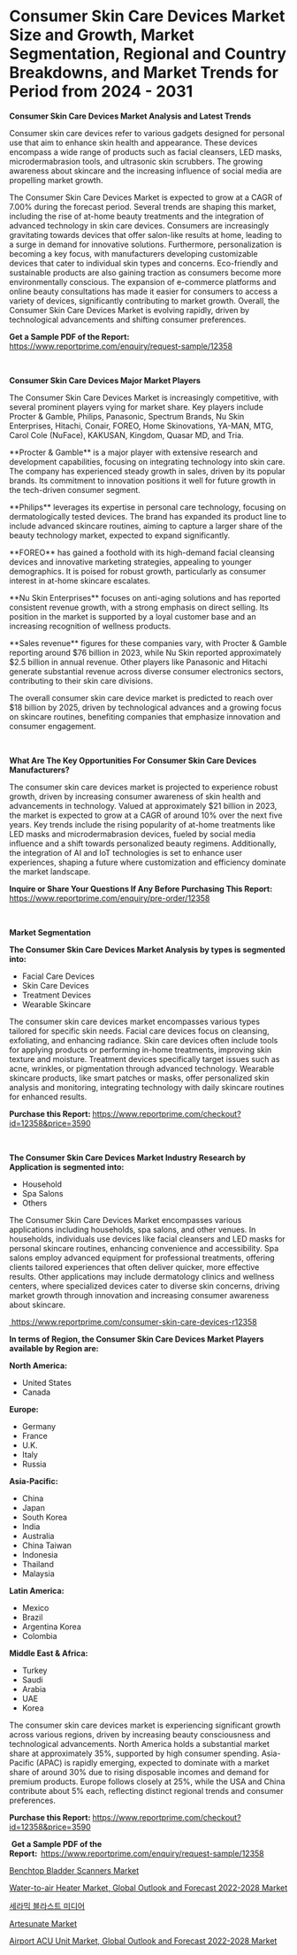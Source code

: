 <p><h1>Consumer Skin Care Devices Market Size and Growth, Market Segmentation, Regional and Country Breakdowns, and Market Trends for Period from 2024 -  2031</h1></p><p><strong>Consumer Skin Care Devices Market Analysis and Latest Trends</strong></p>
<p><p>Consumer skin care devices refer to various gadgets designed for personal use that aim to enhance skin health and appearance. These devices encompass a wide range of products such as facial cleansers, LED masks, microdermabrasion tools, and ultrasonic skin scrubbers. The growing awareness about skincare and the increasing influence of social media are propelling market growth.</p><p>The Consumer Skin Care Devices Market is expected to grow at a CAGR of 7.00% during the forecast period. Several trends are shaping this market, including the rise of at-home beauty treatments and the integration of advanced technology in skin care devices. Consumers are increasingly gravitating towards devices that offer salon-like results at home, leading to a surge in demand for innovative solutions. Furthermore, personalization is becoming a key focus, with manufacturers developing customizable devices that cater to individual skin types and concerns. Eco-friendly and sustainable products are also gaining traction as consumers become more environmentally conscious. The expansion of e-commerce platforms and online beauty consultations has made it easier for consumers to access a variety of devices, significantly contributing to market growth. Overall, the Consumer Skin Care Devices Market is evolving rapidly, driven by technological advancements and shifting consumer preferences.</p></p>
<p><strong>Get a Sample PDF of the Report:&nbsp;</strong> <a href="https://www.reportprime.com/enquiry/request-sample/12358">https://www.reportprime.com/enquiry/request-sample/12358</a></p>
<p>&nbsp;</p>
<p><strong>Consumer Skin Care Devices Major Market Players</strong></p>
<p><p>The Consumer Skin Care Devices Market is increasingly competitive, with several prominent players vying for market share. Key players include Procter & Gamble, Philips, Panasonic, Spectrum Brands, Nu Skin Enterprises, Hitachi, Conair, FOREO, Home Skinovations, YA-MAN, MTG, Carol Cole (NuFace), KAKUSAN, Kingdom, Quasar MD, and Tria.</p><p>**Procter & Gamble** is a major player with extensive research and development capabilities, focusing on integrating technology into skin care. The company has experienced steady growth in sales, driven by its popular brands. Its commitment to innovation positions it well for future growth in the tech-driven consumer segment.</p><p>**Philips** leverages its expertise in personal care technology, focusing on dermatologically tested devices. The brand has expanded its product line to include advanced skincare routines, aiming to capture a larger share of the beauty technology market, expected to expand significantly.</p><p>**FOREO** has gained a foothold with its high-demand facial cleansing devices and innovative marketing strategies, appealing to younger demographics. It is poised for robust growth, particularly as consumer interest in at-home skincare escalates.</p><p>**Nu Skin Enterprises** focuses on anti-aging solutions and has reported consistent revenue growth, with a strong emphasis on direct selling. Its position in the market is supported by a loyal customer base and an increasing recognition of wellness products.</p><p>**Sales revenue** figures for these companies vary, with Procter & Gamble reporting around $76 billion in 2023, while Nu Skin reported approximately $2.5 billion in annual revenue. Other players like Panasonic and Hitachi generate substantial revenue across diverse consumer electronics sectors, contributing to their skin care divisions.</p><p>The overall consumer skin care device market is predicted to reach over $18 billion by 2025, driven by technological advances and a growing focus on skincare routines, benefiting companies that emphasize innovation and consumer engagement.</p></p>
<p>&nbsp;</p>
<p><strong>What Are The Key Opportunities For Consumer Skin Care Devices Manufacturers?</strong></p>
<p><p>The consumer skin care devices market is projected to experience robust growth, driven by increasing consumer awareness of skin health and advancements in technology. Valued at approximately $21 billion in 2023, the market is expected to grow at a CAGR of around 10% over the next five years. Key trends include the rising popularity of at-home treatments like LED masks and microdermabrasion devices, fueled by social media influence and a shift towards personalized beauty regimens. Additionally, the integration of AI and IoT technologies is set to enhance user experiences, shaping a future where customization and efficiency dominate the market landscape.</p></p>
<p><strong>Inquire or Share Your Questions If Any Before Purchasing This Report:</strong> <a href="https://www.reportprime.com/enquiry/pre-order/12358">https://www.reportprime.com/enquiry/pre-order/12358</a></p>
<p>&nbsp;</p>
<p><strong>Market Segmentation</strong></p>
<p><strong>The Consumer Skin Care Devices Market Analysis by types is segmented into:</strong></p>
<p><ul><li>Facial Care Devices</li><li>Skin Care Devices</li><li>Treatment Devices</li><li>Wearable Skincare</li></ul></p>
<p><p>The consumer skin care devices market encompasses various types tailored for specific skin needs. Facial care devices focus on cleansing, exfoliating, and enhancing radiance. Skin care devices often include tools for applying products or performing in-home treatments, improving skin texture and moisture. Treatment devices specifically target issues such as acne, wrinkles, or pigmentation through advanced technology. Wearable skincare products, like smart patches or masks, offer personalized skin analysis and monitoring, integrating technology with daily skincare routines for enhanced results.</p></p>
<p><strong>Purchase this Report:&nbsp;</strong><a href="https://www.reportprime.com/checkout?id=12358&price=3590">https://www.reportprime.com/checkout?id=12358&price=3590</a></p>
<p>&nbsp;</p>
<p><strong>The Consumer Skin Care Devices Market Industry Research by Application is segmented into:</strong></p>
<p><ul><li>Household</li><li>Spa Salons</li><li>Others</li></ul></p>
<p><p>The Consumer Skin Care Devices Market encompasses various applications including households, spa salons, and other venues. In households, individuals use devices like facial cleansers and LED masks for personal skincare routines, enhancing convenience and accessibility. Spa salons employ advanced equipment for professional treatments, offering clients tailored experiences that often deliver quicker, more effective results. Other applications may include dermatology clinics and wellness centers, where specialized devices cater to diverse skin concerns, driving market growth through innovation and increasing consumer awareness about skincare.</p></p>
<p><a href="https://www.reportprime.com/consumer-skin-care-devices-r12358">&nbsp;https://www.reportprime.com/consumer-skin-care-devices-r12358</a></p>
<p><strong>In terms of Region, the Consumer Skin Care Devices Market Players available by Region are:</strong></p>
<p>
    <p> <strong> North America: </strong>
        <ul>
            <li>United States</li>
            <li>Canada</li>
        </ul>
        </p> 
    <p> <strong> Europe: </strong>
        <ul>
            <li>Germany</li>
            <li>France</li>
            <li>U.K.</li>
            <li>Italy</li>
            <li>Russia</li>
        </ul>
        </p> 
    <p> <strong> Asia-Pacific: </strong>
        <ul>
            <li>China</li>
            <li>Japan</li>
            <li>South Korea</li>
            <li>India</li>
            <li>Australia</li>
            <li>China Taiwan</li>
            <li>Indonesia</li>
            <li>Thailand</li>
            <li>Malaysia</li>
        </ul>
        </p> 
    <p> <strong> Latin America: </strong>
        <ul>
            <li>Mexico</li>
            <li>Brazil</li>
            <li>Argentina Korea</li>
            <li>Colombia</li>
        </ul>
        </p> 
    <p> <strong> Middle East & Africa: </strong>
        <ul>
            <li>Turkey</li>
            <li>Saudi</li>
            <li>Arabia</li>
            <li>UAE</li>
            <li>Korea</li>
        </ul>
    </p>
    </p>
<p><p>The consumer skin care devices market is experiencing significant growth across various regions, driven by increasing beauty consciousness and technological advancements. North America holds a substantial market share at approximately 35%, supported by high consumer spending. Asia-Pacific (APAC) is rapidly emerging, expected to dominate with a market share of around 30% due to rising disposable incomes and demand for premium products. Europe follows closely at 25%, while the USA and China contribute about 5% each, reflecting distinct regional trends and consumer preferences.</p></p>
<p><strong>Purchase this Report: </strong><a href="https://www.reportprime.com/checkout?id=12358&price=3590">https://www.reportprime.com/checkout?id=12358&price=3590</a></p>
<p>&nbsp;<strong>Get a Sample PDF of the Report:&nbsp;&nbsp;</strong><a href="https://www.reportprime.com/enquiry/request-sample/12358">https://www.reportprime.com/enquiry/request-sample/12358</a></p>
<p><strong></strong></p>
<p><p><a href="https://issuu.com/reportprime-2/docs/benchtop-bladder-scanners-market-si_30c08bc9ebfd57">Benchtop Bladder Scanners Market</a></p><p><a href="https://www.linkedin.com/pulse/global-water-to-air-heater-market-outlook-forecast-2022-2028-db5he?trackingId=VpKv33p5SairsiaiHeFhdg%3D%3D">Water-to-air Heater Market, Global Outlook and Forecast 2022-2028 Market</a></p><p><a href="https://medium.com/@avaoneill70/%EC%84%B8%EB%9D%BC%EB%AF%B9-%EB%B8%94%EB%9D%BC%EC%8A%A4%ED%8A%B8-%EB%AF%B8%EB%94%94%EC%96%B4-%EC%8B%9C%EC%9E%A5-%EC%A0%84%EB%9E%B5-%ED%86%B5%EC%B0%B0-%EC%84%B8%EB%9D%BC%EB%AF%B9-%EB%B8%94%EB%9D%BC%EC%8A%A4%ED%8A%B8-%EB%AF%B8%EB%94%94%EC%96%B4-%EC%82%B0%EC%97%85%EC%9D%98-%EC%A0%9C%ED%92%88-%EC%A7%84%ED%99%94-%EB%B0%8F-%EC%8B%9C%EC%9E%A5-%EC%84%B8%EB%B6%84%ED%99%94-0525d3d4a8df">세라믹 블라스트 미디어</a></p><p><a href="https://medium.com/@ikki1019/strategic-market-insights-navigating-the-global-artesunate-market-landscape-2024-2031-2d16addf1dcc">Artesunate Market</a></p><p><a href="https://www.linkedin.com/pulse/future-ready-strategic-insights-global-airport-acu-unit-market-kmwmf?trackingId=%2BECfGKI0SLehzkzjITAHYw%3D%3D">Airport ACU Unit Market, Global Outlook and Forecast 2022-2028 Market</a></p></p>
